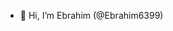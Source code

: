 - 👋 Hi, I’m Ebrahim (@Ebrahim6399) 

<!---
Ebrahim6399/Ebrahim6399 is a ✨ special ✨ repository because its `README.md` (this file) appears on your GitHub profile.
You can click the Preview link to take a look at your changes.
--->
